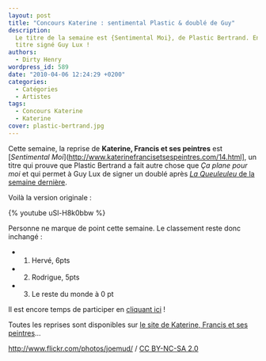 ```yaml
---
layout: post
title: "Concours Katerine : sentimental Plastic & doublé de Guy"
description:
  Le titre de la semaine est {Sentimental Moi}, de Plastic Bertrand. Encore un
  titre signé Guy Lux !
authors:
  - Dirty Henry
wordpress_id: 589
date: "2010-04-06 12:24:29 +0200"
categories:
  - Catégories
  - Artistes
tags:
  - Concours Katerine
  - Katerine
cover: plastic-bertrand.jpg
---
```


Cette semaine, la reprise de **Katerine, Francis et ses peintres** est
[*Sentimental Moi*](http://www.katerinefrancisetsespeintres.com/14.html], un
titre qui prouve que Plastic Bertrand a fait autre chose que _Ça plane pour moi_
et qui permet à Guy Lux de signer un doublé après
[_La Queuleuleu_ de la semaine dernière](583).

Voilà la version originale :

{% youtube uSl-H8k0bbw %}

Personne ne marque de point cette semaine. Le classement reste donc inchangé :

- 1. Hervé, 6pts
- 2. Rodrigue, 5pts
- 3. Le reste du monde à 0 pt

Il est encore temps de participer en [cliquant ici](569) !

Toutes les reprises sont disponibles sur
[le site de Katerine, Francis et ses peintres](http://www.katerinefrancisetsespeintres.com/)…

<div xmlns:cc="http://creativecommons.org/ns#" about="http://www.flickr.com/photos/joemud/3718392114/"><a rel="cc:attributionURL" href="http://www.flickr.com/photos/joemud/">http://www.flickr.com/photos/joemud/</a> / <a rel="license" href="http://creativecommons.org/licenses/by-nc-sa/2.0/">CC BY-NC-SA 2.0</a></div>
